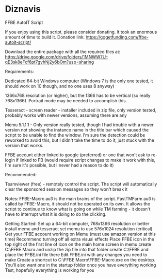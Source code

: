 # Diznavis
FFBE AutoIT Script

If you enjoy using this script, please consider donating. It took an enormous amount of time to build it.
Donation link: https://gogetfunding.com/ffbe-autoit-script/

Download the entire package with all the required files at:
https://drive.google.com/drive/folders/1MNWW7U-qE3sk8eFcf6pt7gvhNj2y6bOm?usp=sharing

Requirements:

Dedicated 64-bit Windows computer (Windows 7 is the only one tested, it should work on 10 though, and no one uses 8 anyway)

1366x768 resolution (or higher), but the 1366 has to be vertical (so really 768x1366). Portrait mode may be needed to accomplish this.

Tesseract - screen reader - installer included in zip file, only version tested, probably works with newer versions, assuming there are any

Memu 5.1.1.1 - Only version really tested, though I had trouble with a newer version not showing the instance name in the title bar which caused the script to be unable to find the window. I'm sure the detection could be reworked to avoid this, but I didn't take the time to do it, just stuck with the version that works.

FFBE account either linked to google (preferred) or one that won't ask to re-login if linked to FB (would require script changes to make it work with this, I'm sure it's possible, but I never had a reason to do it)


Recommended:

Teamviewer (free) - remotely control the script. The script will automatically clear the sponsored session messages so they won't break it

Notes:
FFBE-Macro.au3 is the main brains of the script. FastTMFarm.au3 is called by FFBE-Macro, it should not be operated on its own. It allows the script to continue to know what is going on while TM farming - it doesn't have to interrupt what it is doing to do the clicking.

Getting Started:
Set up a 64-bit computer, 768x1366 resolution or better
install memu and tesseract
set memu to use 576x1024 resolution (critical)
Get your FFBE account working on Memu (must use amazon version at this time)
Recommend turning off all extra visual effects
Place FFBE icon in the top right of the first line of icon on the main home screen in memu
create C:\FFBE Macro and unzip the zip file into that folder
create C:\FFBE and place the FFBE.ini file there
Edit FFBE.ini with any changes you need to make
Create a shortcut to C:\FFBE Macro\FFBE-Macro.exe on the desktop. You'll also want one in the startup folder once you have everything working
Test, hopefully everything is working for you


